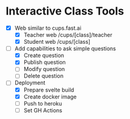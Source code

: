 # Interactive Class Tools

- [x] Web similar to cups.fast.ai
	- [x] Teacher web /cups/[class]/teacher
	- [x] Student web /cups/[class]
- [ ] Add capabilities to ask simple questions
  - [x] Create question
  - [x] Publish question
  - [ ] Modify question
  - [ ] Delete question

- [ ] Deployment
	- [x] Prepare svelte build
	- [x] Create docker image
	- [ ] Push to heroku
	- [ ] Set GH Actions
